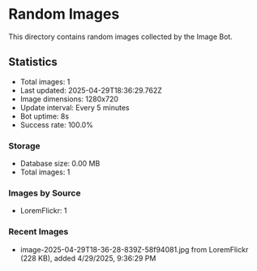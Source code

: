 # Random Images

This directory contains random images collected by the Image Bot.

## Statistics
- Total images: 1
- Last updated: 2025-04-29T18:36:29.762Z
- Image dimensions: 1280x720
- Update interval: Every 5 minutes
- Bot uptime: 8s
- Success rate: 100.0%

### Storage
- Database size: 0.00 MB
- Total images: 1

### Images by Source
- LoremFlickr: 1

### Recent Images
- image-2025-04-29T18-36-28-839Z-58f94081.jpg from LoremFlickr (228 KB), added 4/29/2025, 9:36:29 PM
